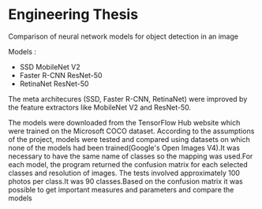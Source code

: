 # Engineering Thesis

Comparison of neural network models for object detection in an image

Models :
- SSD MobileNet V2
- Faster R-CNN ResNet-50
- RetinaNet ResNet-50

The meta architecures (SSD, Faster R-CNN, RetinaNet) were improved by the feature extractors like MobileNet V2 and ResNet-50.

The models were downloaded from the TensorFlow Hub website which were trained on the Microsoft COCO dataset.
According to the assumptions of the project, models were tested and compared using datasets on which none of the models had been trained(Google's Open Images V4).It was necessary to have the same name of classes so the mapping was used.For each model, the program returned the confusion matrix for each
selected classes and resolution of images. The tests involved approximately 100 photos per class.It was 90 classes.Based on the confusion matrix it was possible to get important measures and parameters and compare the models
